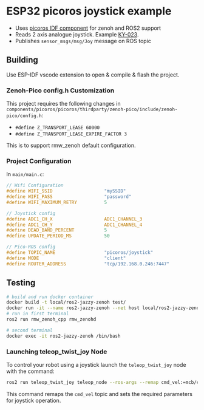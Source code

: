 # ESP32 picoros joystick example
- Uses [picoros IDF component](https://github.com/Pico-ROS/picoros-espidf-component) for zenoh and ROS2 support
- Reads 2 axis analogue joystick. Example [KY-023](https://www.amazon.com/Joystick-Sensor-Module-Controller-KY-023/dp/B08681VNJ4).
- Publishes `sensor_msgs/msg/Joy` message on ROS topic

## Building

Use ESP-IDF vscode extension to open & compile & flash the project.

### Zenoh-Pico config.h Customization

This project requires the following changes in `components/picoros/picoros/thirdparty/zenoh-pico/include/zenoh-pico/config.h`:

- `#define Z_TRANSPORT_LEASE 60000`
- `#define Z_TRANSPORT_LEASE_EXPIRE_FACTOR 3`

This is to support rmw_zenoh default configuration.

### Project Configuration

In `main/main.c`:

```c
// Wifi Configuration
#define WIFI_SSID                   "mySSID"
#define WIFI_PASS                   "password"
#define WIFI_MAXIMUM_RETRY          5

// Joystick config
#define ADC1_CH_X                   ADC1_CHANNEL_3
#define ADC1_CH_Y                   ADC1_CHANNEL_4
#define DEAD_BAND_PERCENT           5
#define UPDATE_PERIOD_MS            50

// Pico-ROS config
#define TOPIC_NAME                  "picoros/joystick"
#define MODE                        "client"
#define ROUTER_ADDRESS              "tcp/192.168.0.246:7447"

```


## Testing
```sh
# build and run docker container
docker build -t local/ros2-jazzy-zenoh test/
docker run -it --name ros2-jazzy-zenoh --net host local/ros2-jazzy-zenoh
# run in first terminal
ros2 run rmw_zenoh_cpp rmw_zenohd

# second terminal
docker exec -it ros2-jazzy-zenoh /bin/bash
```

### Launching teleop_twist_joy Node

To control your robot using a joystick launch the `teleop_twist_joy` node with the command:

```bash
ros2 run teleop_twist_joy teleop_node --ros-args --remap cmd_vel:=mcb/cmd_vel -p require_enable_button:=false -p axis_linear.x:=0 -p axis_angular.yaw:=1
```

This command remaps the `cmd_vel` topic and sets the required parameters for joystick operation.
